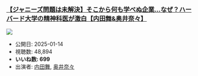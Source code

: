 ### [【ジャニーズ問題は未解決】そこから何も学べぬ企業…なぜ？ハーバード大学の精神科医が激白【内田舞&奥井奈々】](https://www.youtube.com/watch?v=ETNCW6mlx3s)
[![](https://img.youtube.com/vi/ETNCW6mlx3s/sddefault.jpg)](https://www.youtube.com/watch?v=ETNCW6mlx3s)
-   公開日: 2025-01-14
-   視聴数: 48,894
-   **いいね数: 699**
-   出演者: [内田舞](/rehacq_fan/people/内田舞 "wikilink"), [奥井奈々](/rehacq_fan/people/奥井奈々 "wikilink")
